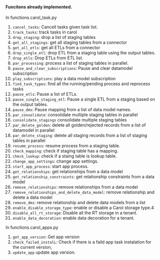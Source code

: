 #### Funcitons already implemented.

In functions.carol_task.py

1. `cancel_tasks`: Cancell tasks given task list. 
2. `track_tasks`: track tasks in carol
3. `drop_staging`: drop a list of staging tables
4. `get_all_stagings`: get all staging tables from a connector
5. `get_all_etls`: get all ETLs from a connector
6. `drop_single_etl`: drop ETL from a staging table using the output tables.
7. `drop_etls`: Drop ETLs from ETL list.
8. `par_processing`: process a list of staging tables in parallel. 
9. `pause_and_clear_subscriptions`: Pause and clear datamodel subscription
10. `play_subscriptions`: play a data model subscription
11. `find_task_types`: find all the running/pending process and reprocess tasks
12. `pause_etls`: Pause a list of ETLs.
13. `pause_single_staging_etl`: Pause a single ETL from a staging based on the output tables.
14.  `pause_dms`: Pause mapping from a list of data model names.
15.  `par_consolidate`: consolidate multiple staging tables in parallel
16.  `consolidate_stagings` consolidate multiple staging tables
17.  `par_delete_golden`: delete all golden/rejected records from a list of datamodel in parallel
18.  `par_delete_staging`: delete all staging records from a list of staging tables in parallel
19.  `resume_process`: resume process from a staging table.
20.  `check_mapping`: check if staging table has a mapping.
21.  `check_lookup`: check if a staing table is lookup table.
22.  `change_app_settings`: change app settings.
23.  `start_app_process`: start app process.
24.  `get_relationships`: get relationships from a data model
25.  `get_relationship_constraints`: get relationship constraints from a data model
26.  `remove_relationships`: remove relationships from a data model
27.  `remove_relationships_and_delete_data_model`: remove relationship and delete a data model
28.  `remove_dms`: remove relationship and delete data models from a list
29. `enable_disable_storage_type`: enable or disable a Carol storage type.4
30. `disable_all_rt_storage`: Disable all the RT storage in a tenant.
31. `enable_data_decoration`: enable data decoration for a tenant. 


In functions.carol_apps.py

1. `get_app_version`: Get app version
2. `check_failed_instalL`: Check if there is a faild app task instalation for the current version,
3. `update_app` update app version.